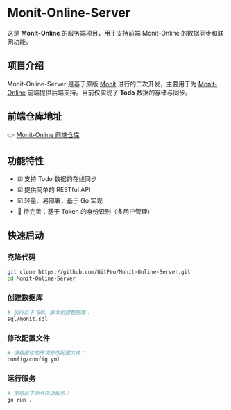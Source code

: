 # Monit-Online-Server

这是 **Monit-Online** 的服务端项目，用于支持前端 Monit-Online 的数据同步和联网功能。

## 项目介绍

Monit-Online-Server 是基于原版 [Monit](https://github.com/fzf404/Monit) 进行的二次开发，主要用于为 [Monit-Online](https://github.com/GitPeo/Monit-Online) 前端提供后端支持。目前仅实现了 **Todo** 数据的存储与同步。

## 前端仓库地址

👉 [Monit-Online 前端仓库](https://github.com/GitPeo/Monit-Online)

## 功能特性

- ☑️ 支持 Todo 数据的在线同步
- ☑️ 提供简单的 RESTful API
- ☑️ 轻量、易部署，基于 Go 实现
- 🚧 待完善：基于 Token 的身份识别（多用户管理）

## 快速启动

### 克隆代码
```bash
git clone https://github.com/GitPeo/Monit-Online-Server.git
cd Monit-Online-Server
```
### 创建数据库
```bash
# 执行以下 SQL 脚本创建数据库：
sql/monit.sql
```

### 修改配置文件
```bash
# 请根据你的环境修改配置文件：
config/config.yml
```

### 运行服务
```bash
# 使用以下命令启动服务：
go run .
```

